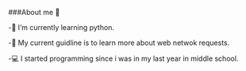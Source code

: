 ###About me 👤


-🌱 I’m currently learning python.

-🏹 My current guidline is to learn more about web netwok requests.

-💻 I started programming since i was in my last year in middle school.
